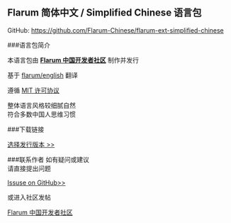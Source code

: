 ## Flarum 简体中文 / Simplified Chinese 语言包

GitHub: https://github.com/Flarum-Chinese/flarum-ext-simplified-chinese

###语言包简介

本语言包由 **[Flarum 中国开发者社区](http://flarum.org.cn)** 制作并发行

基于 [flarum/english](https://github.com/flarum/flarum-ext-english) 翻译

遵循 [MIT 许可协议](http://opensource.org/licenses/mit-license.php)

整体语言风格较细腻自然  
符合多数中国人思维习惯


###下载链接

[选择发行版本 >>](https://github.com/Flarum-Chinese/flarum-ext-simplified-chinese/releases)


###联系作者
如有疑问或建议  
请直接提出问题  

[Issuse on GitHub>>](https://github.com/Flarum-Chinese/flarum-ext-simplified-chinese/issues)  

或进入社区发帖


[Flarum 中国开发者社区](http://discuss.flarum.org.cn)
